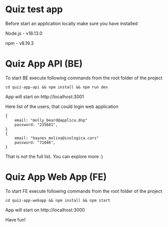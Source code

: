 # Quiz test app

Before start an application locally make sure you have installed

Node.js - v18.13.0

npm - v8.19.3

# Quiz App API (BE)

To start BE execute following commands from the root folder of the project

``cd quiz-app-api && npm install && npm run dev``

App will start on http://localhost:3001

Here list of the users, that could login web application

```
{ 
    email: "molly_beard@applica.dnp"
    password: "235681",
}
{ 
    email: "haynes_molina@isologica.cars"
    password: "71046",
}
```

That is not the full list. You can explore more :)

# Quiz App Web App (FE)

To start FE execute following commands from the root folder of the project

``cd quiz-app-webapp && npm install && npm start``

App will start on http://localhost:3000

Have fun!